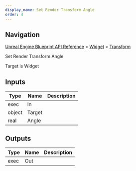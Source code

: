 ```yaml
---
display_name: Set Render Transform Angle
order: 4
---
```

## Navigation

[Unreal Engine Blueprint API Reference](https://dev.epicgames.com/documentation/en-us/unreal-engine/BlueprintAPI) > [Widget](https://dev.epicgames.com/documentation/en-us/unreal-engine/BlueprintAPI/Widget) > [Transform](https://dev.epicgames.com/documentation/en-us/unreal-engine/BlueprintAPI/Widget/Transform)

Set Render Transform Angle

Target is Widget

## Inputs

| Type | Name | Description |
| --- | --- | --- |
| exec | In |  |
| object | Target |  |
| real | Angle |  |

## Outputs

| Type | Name | Description |
| --- | --- | --- |
| exec | Out |  |
